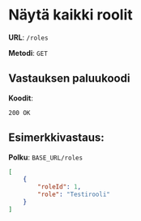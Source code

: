 # Näytä kaikki roolit

**URL**: `/roles`

**Metodi**: `GET`

## Vastauksen paluukoodi

**Koodit**:

`200 OK`

## Esimerkkivastaus:

**Polku**: `BASE_URL/roles`

```json
[
    {
        "roleId": 1,
        "role": "Testirooli"
    }
]
```
